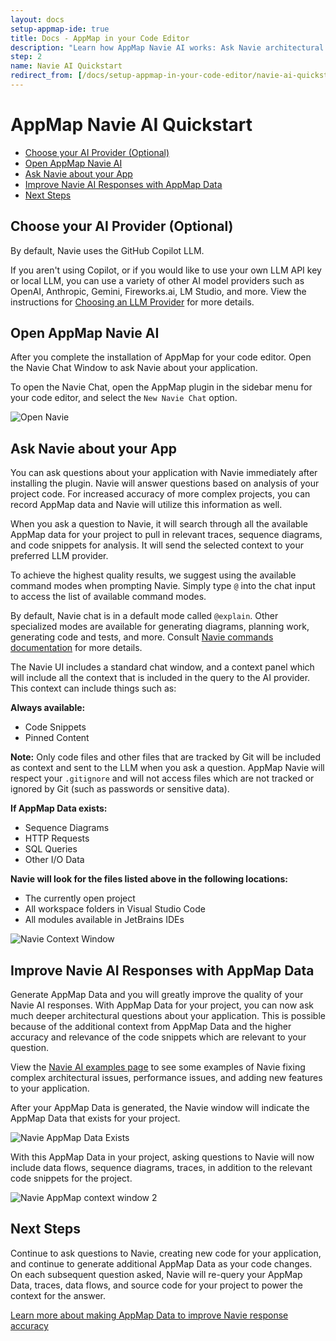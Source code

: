 ```yaml
---
layout: docs
setup-appmap-ide: true
title: Docs - AppMap in your Code Editor
description: "Learn how AppMap Navie AI works: Ask Navie architectural level questions about your code and use AppMap Data as"
step: 2
name: Navie AI Quickstart
redirect_from: [/docs/setup-appmap-in-your-code-editor/navie-ai-quickstart]
---
```


# AppMap Navie AI Quickstart

- [Choose your AI Provider (Optional)](#choose-your-ai-provider-optional)
- [Open AppMap Navie AI](#open-appmap-navie-ai)
- [Ask Navie about your App](#ask-navie-about-your-app)
- [Improve Navie AI Responses with AppMap Data](#improve-navie-ai-responses-with-appmap-data)
- [Next Steps](#next-steps)

## Choose your AI Provider (Optional)

By default, Navie uses the GitHub Copilot LLM.

If you aren't using Copilot, or if you would like to use your own LLM API key or local LLM, you can use a variety of other AI model providers such as OpenAI, Anthropic, Gemini, Fireworks.ai, LM Studio, and more. View the
instructions for [Choosing an LLM Provider](/docs/using-navie-ai/choose-llm-provider) for more details.

## Open AppMap Navie AI

After you complete the installation of AppMap for your code editor. Open the Navie Chat Window to ask Navie about your application.

To open the Navie Chat, open the AppMap plugin in the sidebar menu for your code editor, and select the `New Navie Chat` option.

![Open Navie](/assets/img/open-navie.webp)

## Ask Navie about your App

You can ask questions about your application with Navie immediately after installing the plugin. Navie will answer questions based on analysis of your project code. For increased accuracy of more complex projects, you can record AppMap data and Navie will utilize this information as well.

When you ask a question to Navie, it will search through all the available AppMap data for your project to pull in relevant traces, sequence diagrams, and code snippets for analysis. It will send the selected context to your preferred LLM provider.

To achieve the highest quality results, we suggest using the available command modes when prompting Navie. Simply type `@` into the chat input to access the list of available command modes.

By default, Navie chat is in a default mode called `@explain`. Other specialized modes are available for generating diagrams, planning work, generating code and tests, and more. Consult [Navie commands documentation](/docs/using-navie-ai/navie-commands.html) for more details.

The Navie UI includes a standard chat window, and a context panel which will include all the context that is included in the query to the AI provider. This context can include things such as:

**Always available:**

- Code Snippets
- Pinned Content

<p class="alert alert-warning"><b>Note:</b> Only code files and other files that are tracked by Git will be included as context and sent to the LLM when you ask a question. AppMap Navie will respect your <code>.gitignore</code> and will not access files which are not tracked or ignored by Git (such as passwords or sensitive data).</p>

**If AppMap Data exists:**

- Sequence Diagrams
- HTTP Requests
- SQL Queries
- Other I/O Data

**Navie will look for the files listed above in the following locations:**

- The currently open project
- All workspace folders in Visual Studio Code
- All modules available in JetBrains IDEs

![Navie Context Window](/assets/img/navie-context-window.webp)

## Improve Navie AI Responses with AppMap Data

Generate AppMap Data and you will greatly improve the quality of your Navie AI responses. With AppMap Data for your project, you can now ask much deeper architectural questions about your application. This is possible because of the additional context from AppMap Data and the higher accuracy and relevance of the code snippets which are relevant to your question.

View the [Navie AI examples page](/product/examples/navie) to see some examples of Navie fixing complex architectural issues, performance issues, and adding new features to your application.

After your AppMap Data is generated, the Navie window will indicate the AppMap Data that exists for your project.

![Navie AppMap Data Exists](/assets/img/navie-appmap-data-exists.webp)

With this AppMap Data in your project, asking questions to Navie will now include data flows, sequence diagrams, traces, in addition to the relevant code snippets for the project.

![Navie AppMap context window 2](/assets/img/navie-appmap-context-window.webp)

## Next Steps

Continue to ask questions to Navie, creating new code for your application, and continue to generate additional AppMap Data as your code changes. On each subsequent question asked, Navie will re-query your AppMap Data, traces, data flows, and source code for your project to power the context for the answer.

[Learn more about making AppMap Data to improve Navie response accuracy](/docs/get-started-with-appmap/making-appmap-data)

